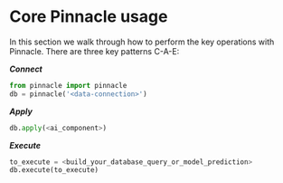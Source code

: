 # Core Pinnacle usage

In this section we walk through how to perform the key operations with Pinnacle.
There are three key patterns C-A-E:

***Connect***

```python
from pinnacle import pinnacle
db = pinnacle('<data-connection>')
```

***Apply***

```python
db.apply(<ai_component>)
```

***Execute***

```python
to_execute = <build_your_database_query_or_model_prediction>
db.execute(to_execute)
```
